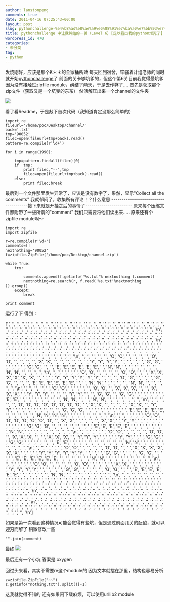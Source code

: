 ```yaml
---
author: lanstonpeng
comments: true
date: 2011-04-16 07:25:43+00:00
layout: post
slug: pythonchallenge-%e4%b8%ad%e8%ae%a9%e6%88%91%e7%ba%a0%e7%bb%93%e7%9a%84%e4%b8%80%e5%85%b3%ef%bc%88level-6%ef%bc%89%e8%b6%b3%e4%bb%a5%e7%9c%8b%e5%87%ba%e6%88%91%e7%9a%84python%e7%83%82%e6%ad%bb
title: pythonchallenge 中让我纠结的一关（Level 6）[足以看出我的python烂死了]
wordpress_id: 470
categories:
- 未分类
tag:
- python
---
```


发烧刚好，应该是那个K＊＊的全家桶所致
每天回到宿舍，牢骚着计组老师的同时就开始[pythonchallenge](pythonchallenge.com)了
前面的关卡够坑爹的，但这个第6关目前我觉得最坑爹
因为没有接触过zipfile module，纠结了两天，于是去作弊了....
首先是获取那个zip文件（获取又是一个坑爹的东东）
然活解压出来一个channel的文件夹

[![](http://files.blogcn.com/wp01/M00/00/52/wKgKC03Y-mcAAAAAAAD1UG9n1cA268.png)](http://files.blogcn.com/wp04/M00/00/8E/wKgKDE3Y-mUAAAAAAAKBPlFAeVc694.png)

看了看Readme，于是敲下首次代码（我知道肯定没那么简单的）

    
    import re
    fileurl='/home/poc/Desktop/channel/'
    back='.txt'
    tmp='90052'
    filec=open(fileurl+tmp+back).read()
    pattern=re.compile(r'\d+')
    
    for i in range(1990):
    
    	tmp=pattern.findall(filec)[0]
    	if  tmp:
    		print filec,"--",tmp
    		filec=open(fileurl+tmp+back).read()
    	else:
    		print filec;break


<!-- more -->
最后到一个文件那里发生异常了，应该是没有数字了，果然，显示"Collect all the comments"
我就郁闷了，收集所有评论！？什么意思
-------------------------------------接下来就是开挂之后的事情了-----------------------
原来每个压缩文件都附带了一些所谓的"comment"
我们只需要将他们读出来.....
原来还有个zipfile  module啊～

    
    import re
    import zipfile
    
    r=re.compile(r'\d+')
    comments=[]
    nextnothing='90052'
    f=zipfile.ZipFile('/home/poc/Desktop/channel.zip')
    
    while True:
    	try:
    
    		comments.append(f.getinfo('%s.txt'% nextnothing ).comment)
    		nextnothing=re.search(r, f.read('%s.txt'%nextnothing )).group()
    	except:
    		break
    
    print comment


运行了下
得到：

['*', '*', '*', '*', '*', '*', '*', '*', '*', '*', '*', '*', '*', '*', '*', '*', '*', '*', '*', '*', '*', '*', '*', '*', '*', '*', '*', '*', '*', '*', '*', '*', '*', '*', '*', '*', '*', '*', '*', '*', '*', '*', '*', '*', '*', '*', '*', '*', '*', '*', '*', '*', '*', '*', '*', '*', '*', '*', '*', '*', '*', '*', '*', '*', '\n', '*', '*', '*', '*', '*', '*', '*', '*', '*', '*', '*', '*', '*', '*', '*', '*', '*', '*', '*', '*', '*', '*', '*', '*', '*', '*', '*', '*', '*', '*', '*', '*', '*', '*', '*', '*', '*', '*', '*', '*', '*', '*', '*', '*', '*', '*', '*', '*', '*', '*', '*', '*', '*', '*', '*', '*', '*', '*', '*', '*', '*', '*', '*', '*', '\n', '*', '*', ' ', ' ', ' ', ' ', ' ', ' ', ' ', ' ', ' ', ' ', ' ', ' ', ' ', ' ', ' ', ' ', ' ', ' ', ' ', ' ', ' ', ' ', ' ', ' ', ' ', ' ', ' ', ' ', ' ', ' ', ' ', ' ', ' ', ' ', ' ', ' ', ' ', ' ', ' ', ' ', ' ', ' ', ' ', ' ', ' ', ' ', ' ', ' ', ' ', ' ', ' ', ' ', ' ', ' ', ' ', ' ', ' ', ' ', ' ', ' ', '*', '*', '\n', '*', '*', ' ', ' ', ' ', 'O', 'O', ' ', ' ', ' ', ' ', 'O', 'O', ' ', ' ', ' ', ' ', 'X', 'X', ' ', ' ', ' ', ' ', ' ', ' ', 'Y', 'Y', 'Y', 'Y', ' ', ' ', ' ', ' ', 'G', 'G', ' ', ' ', ' ', ' ', 'G', 'G', ' ', ' ', 'E', 'E', 'E', 'E', 'E', 'E', ' ', 'N', 'N', ' ', ' ', ' ', ' ', ' ', ' ', 'N', 'N', ' ', ' ', '*', '*', '\n', '*', '*', ' ', ' ', ' ', 'O', 'O', ' ', ' ', ' ', ' ', 'O', 'O', ' ', ' ', 'X', 'X', 'X', 'X', 'X', 'X', ' ', ' ', ' ', 'Y', 'Y', 'Y', 'Y', 'Y', 'Y', ' ', ' ', ' ', 'G', 'G', ' ', ' ', ' ', 'G', 'G', ' ', ' ', ' ', 'E', 'E', 'E', 'E', 'E', 'E', ' ', ' ', 'N', 'N', ' ', ' ', ' ', ' ', 'N', 'N', ' ', ' ', ' ', '*', '*', '\n', '*', '*', ' ', ' ', ' ', 'O', 'O', ' ', ' ', ' ', ' ', 'O', 'O', ' ', 'X', 'X', 'X', ' ', ' ', 'X', 'X', 'X', ' ', 'Y', 'Y', 'Y', ' ', ' ', ' ', 'Y', 'Y', ' ', ' ', 'G', 'G', ' ', 'G', 'G', ' ', ' ', ' ', ' ', ' ', 'E', 'E', ' ', ' ', ' ', ' ', ' ', ' ', ' ', 'N', 'N', ' ', ' ', 'N', 'N', ' ', ' ', ' ', ' ', '*', '*', '\n', '*', '*', ' ', ' ', ' ', 'O', 'O', 'O', 'O', 'O', 'O', 'O', 'O', ' ', 'X', 'X', ' ', ' ', ' ', ' ', 'X', 'X', ' ', 'Y', 'Y', ' ', ' ', ' ', ' ', ' ', ' ', ' ', ' ', 'G', 'G', 'G', ' ', ' ', ' ', ' ', ' ', ' ', ' ', 'E', 'E', 'E', 'E', 'E', ' ', ' ', ' ', ' ', ' ', 'N', 'N', 'N', 'N', ' ', ' ', ' ', ' ', ' ', '*', '*', '\n', '*', '*', ' ', ' ', ' ', 'O', 'O', 'O', 'O', 'O', 'O', 'O', 'O', ' ', 'X', 'X', ' ', ' ', ' ', ' ', 'X', 'X', ' ', 'Y', 'Y', ' ', ' ', ' ', ' ', ' ', ' ', ' ', ' ', 'G', 'G', 'G', ' ', ' ', ' ', ' ', ' ', ' ', ' ', 'E', 'E', 'E', 'E', 'E', ' ', ' ', ' ', ' ', ' ', ' ', 'N', 'N', ' ', ' ', ' ', ' ', ' ', ' ', '*', '*', '\n', '*', '*', ' ', ' ', ' ', 'O', 'O', ' ', ' ', ' ', ' ', 'O', 'O', ' ', 'X', 'X', 'X', ' ', ' ', 'X', 'X', 'X', ' ', 'Y', 'Y', 'Y', ' ', ' ', ' ', 'Y', 'Y', ' ', ' ', 'G', 'G', ' ', 'G', 'G', ' ', ' ', ' ', ' ', ' ', 'E', 'E', ' ', ' ', ' ', ' ', ' ', ' ', ' ', ' ', ' ', 'N', 'N', ' ', ' ', ' ', ' ', ' ', ' ', '*', '*', '\n', '*', '*', ' ', ' ', ' ', 'O', 'O', ' ', ' ', ' ', ' ', 'O', 'O', ' ', ' ', 'X', 'X', 'X', 'X', 'X', 'X', ' ', ' ', ' ', 'Y', 'Y', 'Y', 'Y', 'Y', 'Y', ' ', ' ', ' ', 'G', 'G', ' ', ' ', ' ', 'G', 'G', ' ', ' ', ' ', 'E', 'E', 'E', 'E', 'E', 'E', ' ', ' ', ' ', ' ', ' ', 'N', 'N', ' ', ' ', ' ', ' ', ' ', ' ', '*', '*', '\n', '*', '*', ' ', ' ', ' ', 'O', 'O', ' ', ' ', ' ', ' ', 'O', 'O', ' ', ' ', ' ', ' ', 'X', 'X', ' ', ' ', ' ', ' ', ' ', ' ', 'Y', 'Y', 'Y', 'Y', ' ', ' ', ' ', ' ', 'G', 'G', ' ', ' ', ' ', ' ', 'G', 'G', ' ', ' ', 'E', 'E', 'E', 'E', 'E', 'E', ' ', ' ', ' ', ' ', ' ', 'N', 'N', ' ', ' ', ' ', ' ', ' ', ' ', '*', '*', '\n', '*', '*', ' ', ' ', ' ', ' ', ' ', ' ', ' ', ' ', ' ', ' ', ' ', ' ', ' ', ' ', ' ', ' ', ' ', ' ', ' ', ' ', ' ', ' ', ' ', ' ', ' ', ' ', ' ', ' ', ' ', ' ', ' ', ' ', ' ', ' ', ' ', ' ', ' ', ' ', ' ', ' ', ' ', ' ', ' ', ' ', ' ', ' ', ' ', ' ', ' ', ' ', ' ', ' ', ' ', ' ', ' ', ' ', ' ', ' ', ' ', ' ', '*', '*', '\n', '*', '*', '*', '*', '*', '*', '*', '*', '*', '*', '*', '*', '*', '*', '*', '*', '*', '*', '*', '*', '*', '*', '*', '*', '*', '*', '*', '*', '*', '*', '*', '*', '*', '*', '*', '*', '*', '*', '*', '*', '*', '*', '*', '*', '*', '*', '*', '*', '*', '*', '*', '*', '*', '*', '*', '*', '*', '*', '*', '*', '*', '*', '*', '*', '\n', ' ', '*', '*', '*', '*', '*', '*', '*', '*', '*', '*', '*', '*', '*', '*', '*', '*', '*', '*', '*', '*', '*', '*', '*', '*', '*', '*', '*', '*', '*', '*', '*', '*', '*', '*', '*', '*', '*', '*', '*', '*', '*', '*', '*', '*', '*', '*', '*', '*', '*', '*', '*', '*', '*', '*', '*', '*', '*', '*', '*', '*', '*', '*', '\n']

如果是第一次看到这种情况可能会觉得有些坑，但是通过前面几关的酝酿，就可以迎刃而解了
稍微修改一些

    
    "".join(comment)


最终
[![](http://lantonspeng.blog.cd/files/2011/04/Screenshot-11-300x181.png)](http://lantonspeng.blog.cd/files/2011/04/Screenshot-11.png)

最后还有一个小坑
答案是:oxygen

回过头来看，其实不需要re这个module的
因为文本就摆在那里，结构也容易分析

    
    z=zipfile.ZipFile("~~")
    z.getinfo("nothing.txt").split()[-1]


这我就觉得不错的
还有如果闲下载麻烦，可以使用urllib2 module
